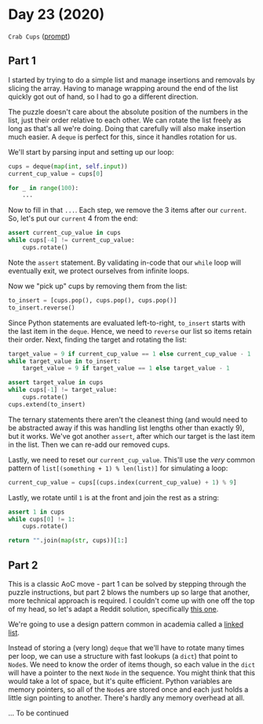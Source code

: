 # Day 23 (2020)

`Crab Cups` ([prompt](https://adventofcode.com/2020/day/23))

## Part 1

I started by trying to do a simple list and manage insertions and removals by slicing the array. Having to manage wrapping around the end of the list quickly got out of hand, so I had to go a different direction.

The puzzle doesn't care about the absolute position of the numbers in the list, just their order relative to each other. We can rotate the list freely as long as that's all we're doing. Doing that carefully will also make insertion much easier. A `deque` is perfect for this, since it handles rotation for us.

We'll start by parsing input and setting up our loop:

```py
cups = deque(map(int, self.input))
current_cup_value = cups[0]

for _ in range(100):
    ...
```

Now to fill in that `...`. Each step, we remove the 3 items after our `current`. So, let's put our `current` 4 from the end:

```py
assert current_cup_value in cups
while cups[-4] != current_cup_value:
    cups.rotate()
```

Note the `assert` statement. By validating in-code that our `while` loop will eventually exit, we protect ourselves from infinite loops.

Now we "pick up" cups by removing them from the list:

```py
to_insert = [cups.pop(), cups.pop(), cups.pop()]
to_insert.reverse()
```

Since Python statements are evaluated left-to-right, `to_insert` starts with the last item in the `deque`. Hence, we need to `reverse` our list so items retain their order. Next, finding the target and rotating the list:

```py
target_value = 9 if current_cup_value == 1 else current_cup_value - 1
while target_value in to_insert:
    target_value = 9 if target_value == 1 else target_value - 1

assert target_value in cups
while cups[-1] != target_value:
    cups.rotate()
cups.extend(to_insert)
```

The ternary statements there aren't the cleanest thing (and would need to be abstracted away if this was handling list lengths other than exactly 9), but it works. We've got another `assert`, after which our target is the last item in the list. Then we can re-add our removed cups.

Lastly, we need to reset our `current_cup_value`. This'll use the _very_ common pattern of `list[(something + 1) % len(list)]` for simulating a loop:

```py
current_cup_value = cups[(cups.index(current_cup_value) + 1) % 9]
```

Lastly, we rotate until `1` is at the front and join the rest as a string:

```py
assert 1 in cups
while cups[0] != 1:
    cups.rotate()

return "".join(map(str, cups))[1:]
```

## Part 2

This is a classic AoC move - part 1 can be solved by stepping through the puzzle instructions, but part 2 blows the numbers up so large that another, more technical approach is required. I couldn't come up with one off the top of my head, so let's adapt a Reddit solution, specifically [this one](https://www.reddit.com/r/adventofcode/comments/kimluc/2020_day_23_solutions/ggrtcop/).

We're going to use a design pattern common in academia called a [linked list](https://en.wikipedia.org/wiki/Linked_list).

Instead of storing a (very long) `deque` that we'll have to rotate many times per loop, we can use a structure with fast lookups (a `dict`) that point to `Node`s. We need to know the order of items though, so each value in the `dict` will have a pointer to the next `Node` in the sequence. You might think that this would take a lot of space, but it's quite efficient. Python variables are memory pointers, so all of the `Node`s are stored once and each just holds a little sign pointing to another. There's hardly any memory overhead at all.

... To be continued
